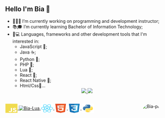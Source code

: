 ## Hello I'm Bia 📌

* 💼👨‍💻 I’m currently working on programming and development instructor;
* 📚🎓 I’m currently learning Bachelor of Information Technology;
* 🧮💻 Languages, frameworks and other development tools that I'm interested in:
    - JavaScript 💛;
    - Java ☕;
    - Python 🐍;
    - PHP 🐘;
    - Lua 🌚;
    - React 📱;
    - React Native 📲;
    - Html/Css🎫...
    <div align="center">
  <a href="https://github.com/BiatrizR">
  <img height="180em" src="https://github-readme-stats.vercel.app/api?username=BiatrizR&show_icons=true&theme=onedark&include_all_commits=true&count_private=true"/>
  <img height="180em" src="https://github-readme-stats.vercel.app/api/top-langs/?username=BiatrizR&layout=compact&langs_count=7&theme=onedark"/>
</div>
  <div style="display: inline_block"><br>
  <img align="center" alt="Bia-Js" height="30" width="40" src="https://raw.githubusercontent.com/devicons/devicon/master/icons/javascript/javascript-plain.svg">
  <img align="center" alt="Bia-Lua" height="30" width="40" src="https://cdn.jsdelivr.net/gh/devicons/devicon/icons/lua/lua-plain-wordmark.svg">
  <img align="center" alt="Bia-React" height="30" width="40" src="https://raw.githubusercontent.com/devicons/devicon/master/icons/react/react-original.svg">
  <img align="center" alt="Bia-HTML" height="30" width="40" src="https://raw.githubusercontent.com/devicons/devicon/master/icons/html5/html5-original.svg">
  <img align="center" alt="Bia-CSS" height="30" width="40" src="https://raw.githubusercontent.com/devicons/devicon/master/icons/css3/css3-original.svg">
  <img align="center" alt="Bia-Python" height="30" width="40" src="https://raw.githubusercontent.com/devicons/devicon/master/icons/python/python-original.svg">
  <img align="right" alt="Bia-pic" height="150" style="border-radius:50px;" src="https://media.discordapp.net/attachments/639956127056134178/890373478988013628/Publicacoes_Instagram_1_1.png?width=676&height=676">
</div>
    

